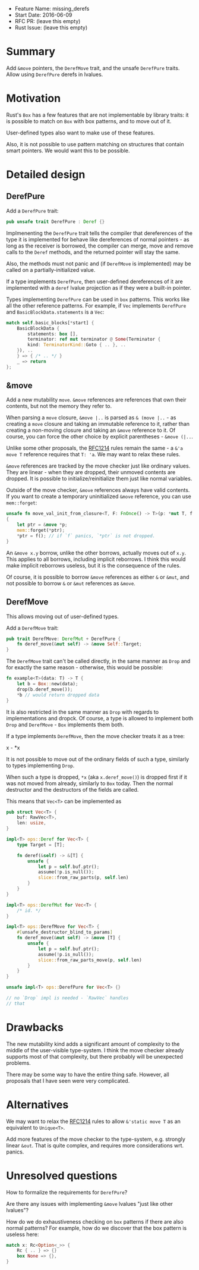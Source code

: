 - Feature Name: missing_derefs
- Start Date: 2016-06-09
- RFC PR: (leave this empty)
- Rust Issue: (leave this empty)

# Summary
[summary]: #summary

Add `&move` pointers, the `DerefMove` trait, and the unsafe
`DerefPure` traits. Allow using `DerefPure` derefs in lvalues.

# Motivation
[motivation]: #motivation

Rust's `Box` has a few features that are not implementable by library
traits: it is possible to match on `Box` with box patterns, and to
move out of it.

User-defined types also want to make use of these features.

Also, it is not possible to use pattern matching on structures that
contain smart pointers. We would want this to be possible.

# Detailed design
[design]: #detailed-design

## DerefPure

Add a `DerefPure` trait:
```Rust
pub unsafe trait DerefPure : Deref {}
```

Implmenenting the `DerefPure` trait tells the compiler that dereferences
of the type it is implemented for behave like dereferences of normal
pointers - as long as the receiver is borrowed, the compiler can merge,
move and remove calls to the `Deref` methods, and the returned pointer
will stay the same.

Also, the methods must not panic and (if `DerefMove` is implemented) may
be called on a partially-initialized value.

If a type implements `DerefPure`, then user-defined dereferences of it
are implemented with a `deref` lvalue projection as if they were a built-in
pointer.

Types implementing `DerefPure` can be used in `box` patterns. This works
like all the other reference patterns. For example, if `Vec` implements
`DerefPure` and `BasicBlockData.statements` is a `Vec`:

```Rust
match self.basic_blocks[*start] {
    BasicBlockData {
        statements: box [],
        terminator: ref mut terminator @ Some(Terminator {
	    kind: TerminatorKind::Goto { .. }, ..
	}), ..
    } => { /* .. */ }
    _ => return
};
```

## &move

Add a new mutability `move`. `&move` references are references that own their
contents, but not the memory they refer to.

When parsing a `move` closure, `&move |..` is parsed as `& (move |..` -
as creating a `move` closure and taking an immutable reference to it, rather
than creating a non-moving closure and taking an `&move` reference to it. Of
course, you can force the other choice by explicit parentheses - `&move (|..`.

Unlike some other proposals, the [RFC1214] rules remain the same - a
`&'a move T` reference requires that `T: 'a`. We may want to relax these
rules.

`&move` references are tracked by the move checker just like ordinary
values. They are linear - when they are dropped, their unmoved contents
are dropped. It is possible to initialize/reinitialize them just like normal
variables.

Outside of the move checker, `&move` references always have valid contents.
If you want to create a temporary uninitialized `&move` reference, you can
use `mem::forget`:

```Rust
unsafe fn move_val_init_from_closure<T, F: FnOnce() -> T>(p: *mut T, f: F)
{
    let ptr = &move *p;
    mem::forget(*ptr);
    *ptr = f(); // if `f` panics, `*ptr` is not dropped.
}
```

An `&move x.y` borrow, unlike the other borrows, actually moves out of
`x.y`. This applies to all borrows, including implicit reborrows. I think
this would make implicit reborrows useless, but it is the consequence of
the rules.

Of course, it is possible to borrow `&move` references as either `&` or
`&mut`, and not possible to borrow `&` or `&mut` references as `&move`.

## DerefMove

This allows moving out of user-defined types.

Add a `DerefMove` trait:
```Rust
pub trait DerefMove: DerefMut + DerefPure {
    fn deref_move(&mut self) -> &move Self::Target;
}
```

The `DerefMove` trait can't be called directly, in the same manner
as `Drop` and for exactly the same reason - otherwise, this
would be possible:

```Rust
fn example<T>(data: T) -> T {
    let b = Box::new(data);
    drop(b.deref_move());
    *b // would return dropped data
}
```

It is also restricted in the same manner as `Drop` with regards to
implementations and dropck. Of course, a type is allowed to implement
both `Drop` and `DerefMove` - `Box` implements them both.

If a type implements `DerefMove`, then the move checker treats it
as a tree:

x
    - *x

It is not possible to move out of the ordinary fields of such a
type, similarly to types implementing `Drop`.

When such a type is dropped, `*x` (aka `x.deref_move()`) is dropped
first if it was not moved from already, similarly to `Box` today. Then
the normal destructor and the destructors of the fields are called.

This means that `Vec<T>` can be implemented as

```Rust
pub struct Vec<T> {
    buf: RawVec<T>,
    len: usize,
}

impl<T> ops::Deref for Vec<T> {
    type Target = [T];

    fn deref(&self) -> &[T] {
        unsafe {
            let p = self.buf.ptr();
            assume(!p.is_null());
            slice::from_raw_parts(p, self.len)
        }
    }
}

impl<T> ops::DerefMut for Vec<T> {
    /* id. */
}

impl<T> ops::DerefMove for Vec<T> {
    #[unsafe_destructor_blind_to_params]
    fn deref_move(&mut self) -> &move [T] {
        unsafe {
            let p = self.buf.ptr();
            assume(!p.is_null());
            slice::from_raw_parts_move(p, self.len)
        }
    }
}

unsafe impl<T> ops::DerefPure for Vec<T> {}

// no `Drop` impl is needed - `RawVec` handles
// that
```

# Drawbacks
[drawbacks]: #drawbacks

The new mutability kind adds a significant amount of complexity to the
middle of the user-visible type-system. I think the move checker already
supports most of that complexity, but there probably will be unexpected
problems.

There may be some way to have the entire thing safe. However, all proposals
that I have seen were very complicated.

# Alternatives
[alternatives]: #alternatives

We may want to relax the [RFC1214] rules to allow `&'static move T` as an
equivalent to `Unique<T>`.

Add more features of the move checker to the type-system, e.g. strongly
linear `&out`. That is quite complex, and requires more considerations
wrt. panics.

# Unresolved questions
[unresolved]: #unresolved-questions

How to formalize the requirements for `DerefPure`?

Are there any issues with implementing `&move` lvalues "just like other lvalues"?

How do we do exhaustiveness checking on `box` patterns if there are also
normal patterns? For example, how do we discover that the box pattern is
useless here:

```Rust
match x: Rc<Option<_>> {
    Rc { .. } => {}
    box None => {},
}
```

[RFC1214]: https://github.com/rust-lang/rfcs/blob/master/text/1214-projections-lifetimes-and-wf.md